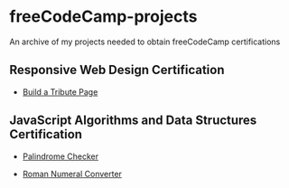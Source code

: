 # freeCodeCamp-projects

An archive of my projects needed to obtain freeCodeCamp certifications

## Responsive Web Design Certification

- [Build a Tribute Page](https://pahbloo.github.io/freeCodeCamp-projects/responsive-web-design-certification/build-a-tribute-page/)

## JavaScript Algorithms and Data Structures Certification

- [Palindrome Checker](https://pahbloo.github.io/freeCodeCamp-projects/javascript-algorithms-and-data-structures-certification/palindrome-checker/)

- [Roman Numeral Converter](https://pahbloo.github.io/freeCodeCamp-projects/javascript-algorithms-and-data-structures-certification/roman-numeral-converter)
